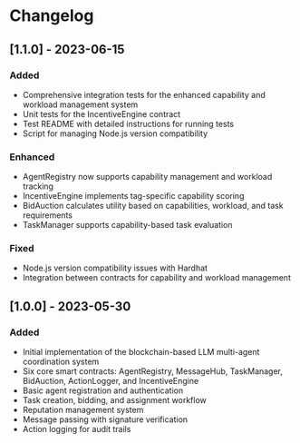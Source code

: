 # Changelog

## [1.1.0] - 2023-06-15

### Added
- Comprehensive integration tests for the enhanced capability and workload management system
- Unit tests for the IncentiveEngine contract
- Test README with detailed instructions for running tests
- Script for managing Node.js version compatibility

### Enhanced
- AgentRegistry now supports capability management and workload tracking
- IncentiveEngine implements tag-specific capability scoring
- BidAuction calculates utility based on capabilities, workload, and task requirements
- TaskManager supports capability-based task evaluation

### Fixed
- Node.js version compatibility issues with Hardhat
- Integration between contracts for capability and workload management

## [1.0.0] - 2023-05-30

### Added
- Initial implementation of the blockchain-based LLM multi-agent coordination system
- Six core smart contracts: AgentRegistry, MessageHub, TaskManager, BidAuction, ActionLogger, and IncentiveEngine
- Basic agent registration and authentication
- Task creation, bidding, and assignment workflow
- Reputation management system
- Message passing with signature verification
- Action logging for audit trails 